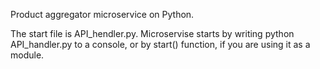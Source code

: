 Product aggregator microservice on Python.

The start file is API_hendler.py. Microservise starts by writing 
python API_handler.py
to a console, or by start() function, if you are using it as a module.
